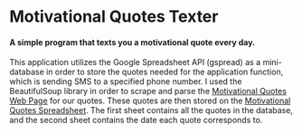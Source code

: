 # Motivational Quotes Texter
#### A simple program that texts you a motivational quote every day.

This application utilizes the Google Spreadsheet API (gspread) as a mini-database in order to store the quotes needed for the application function, which is sending SMS to a specified phone number. I used the BeautifulSoup library in order to scrape and parse the [Motivational Quotes Web Page](https://www.inc.com/bill-murphy-jr/here-are-best-inspirational-quotes-for-2018.html) for our quotes. These quotes are then stored on the [Motivational Quotes Spreadsheet](https://docs.google.com/spreadsheets/d/1kAapNKCMRk3ARRqGi4Zx2IpGlHL16VQuyb4a08xxVIY/edit?usp=sharing). The first sheet contains all the quotes in the database, and the second sheet contains the date each quote corresponds to.
